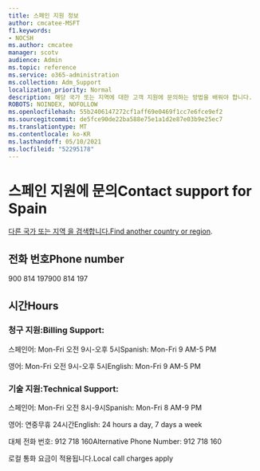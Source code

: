 ```yaml
---
title: 스페인 지원 정보
author: cmcatee-MSFT
f1.keywords:
- NOCSH
ms.author: cmcatee
manager: scotv
audience: Admin
ms.topic: reference
ms.service: o365-administration
ms.collection: Adm_Support
localization_priority: Normal
description: 해당 국가 또는 지역에 대한 고객 지원에 문의하는 방법을 배워야 합니다.
ROBOTS: NOINDEX, NOFOLLOW
ms.openlocfilehash: 55b2406147272cf1aff69e0469f1cc7e6fce9ef2
ms.sourcegitcommit: de5fce90de22ba588e75e1a1d2e87e03b9e25ec7
ms.translationtype: MT
ms.contentlocale: ko-KR
ms.lasthandoff: 05/10/2021
ms.locfileid: "52295178"
---
```

# <a name="contact-support-for-spain"></a><span data-ttu-id="a602f-103">스페인 지원에 문의</span><span class="sxs-lookup"><span data-stu-id="a602f-103">Contact support for Spain</span></span>

<span data-ttu-id="a602f-104">[다른 국가 또는 지역 을 검색합니다.](../../business-video/get-help-support.md)</span><span class="sxs-lookup"><span data-stu-id="a602f-104">[Find another country or region](../../business-video/get-help-support.md).</span></span>

## <a name="phone-number"></a><span data-ttu-id="a602f-105">전화 번호</span><span class="sxs-lookup"><span data-stu-id="a602f-105">Phone number</span></span>
<span data-ttu-id="a602f-106">900 814 197</span><span class="sxs-lookup"><span data-stu-id="a602f-106">900 814 197</span></span>

## <a name="hours"></a><span data-ttu-id="a602f-107">시간</span><span class="sxs-lookup"><span data-stu-id="a602f-107">Hours</span></span>
### <a name="billing-support"></a><span data-ttu-id="a602f-108">청구 지원:</span><span class="sxs-lookup"><span data-stu-id="a602f-108">Billing Support:</span></span>

<span data-ttu-id="a602f-109">스페인어: Mon-Fri 오전 9시-오후 5시</span><span class="sxs-lookup"><span data-stu-id="a602f-109">Spanish: Mon-Fri 9 AM-5 PM</span></span>

<span data-ttu-id="a602f-110">영어: Mon-Fri 오전 9시-오후 5시</span><span class="sxs-lookup"><span data-stu-id="a602f-110">English: Mon-Fri 9 AM-5 PM</span></span>

### <a name="technical-support"></a><span data-ttu-id="a602f-111">기술 지원:</span><span class="sxs-lookup"><span data-stu-id="a602f-111">Technical Support:</span></span>

<span data-ttu-id="a602f-112">스페인어: Mon-Fri 오전 8시-9시</span><span class="sxs-lookup"><span data-stu-id="a602f-112">Spanish: Mon-Fri 8 AM-9 PM</span></span>

<span data-ttu-id="a602f-113">영어: 연중무휴 24시간</span><span class="sxs-lookup"><span data-stu-id="a602f-113">English: 24 hours a day, 7 days a week</span></span>

<span data-ttu-id="a602f-114">대체 전화 번호: 912 718 160</span><span class="sxs-lookup"><span data-stu-id="a602f-114">Alternative Phone Number: 912 718 160</span></span>

<span data-ttu-id="a602f-115">로컬 통화 요금이 적용됩니다.</span><span class="sxs-lookup"><span data-stu-id="a602f-115">Local call charges apply</span></span>
